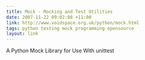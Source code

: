 ```yaml
---
title: Mock - Mocking and Test Utilities
date: 2007-11-22 09:02:08 +11:00
link: http://www.voidspace.org.uk/python/mock.html
tags: python testing mock programming opensource
layout: link
---
```

A Python Mock Library for Use With unittest
